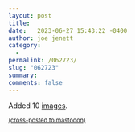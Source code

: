 ```yaml
---
layout: post
title:  
date:   2023-06-27 15:43:22 -0400
author: joe jenett
category:
  -  
permalink: /062723/
slug: "062723"
summary: 
comments: false
---
```

Added 10 <a href="/images/">images</a>.

<a href="https://brid.gy/publish/mastodon"><small>(cross-posted to mastodon)</small></a>